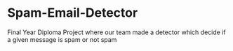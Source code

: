 # Spam-Email-Detector
Final Year Diploma Project where our team made a detector which decide if a given message is spam or not spam 
